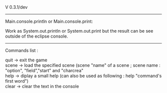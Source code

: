 V 0.3.1/dev

-------
Main.console.println or Main.console.print:

Work as System.out.println or System.out.print but the result can be see outside of the eclipse console.

-------

Commands list :

quit -> exit the game<br>
scene -> load the specified scene (scene "name" of a scene ; scene name : "option", "field","start" and "charcrea"<br>
help ->  diplay a small help (can also be used as following : help "command's first word")<br>
clear -> clear the text in the console<br>
